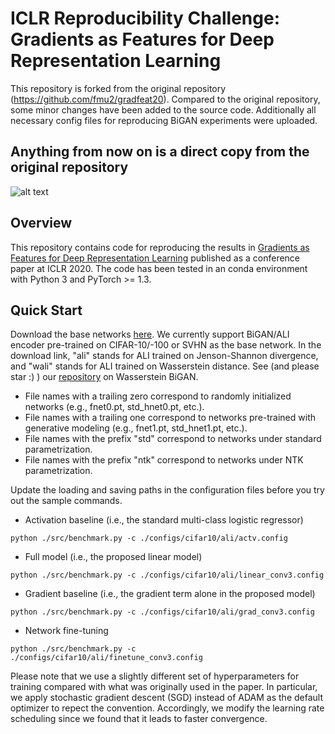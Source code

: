 # ICLR Reproducibility Challenge: Gradients as Features for Deep Representation Learning


This repository is forked from the original repository (https://github.com/fmu2/gradfeat20). Compared to the original repository, some minor changes have been added to the source code. Additionally all necessary config files for reproducing BiGAN experiments were uploaded.

## Anything from now on is a direct copy from the original repository


![alt text](https://github.com/fmu2/gradfeat20/blob/master/paper/overview.png "Method overview")


## Overview
This repository contains code for reproducing the results in [Gradients as Features for Deep Representation Learning](https://openreview.net/pdf?id=BkeoaeHKDS) published as a conference paper at ICLR 2020. The code has been tested in an conda environment with Python 3 and PyTorch >= 1.3.

## Quick Start
Download the base networks [here](http://pages.cs.wisc.edu/~fmu/gradfeat20/pretrained). We currently support BiGAN/ALI encoder pre-trained on CIFAR-10/-100 or SVHN as the base network. In the download link, "ali" stands for ALI trained on Jenson-Shannon divergence, and "wali" stands for ALI trained on Wasserstein distance. See (and please star :) ) our [repository](https://github.com/fmu2/Wasserstein-BiGAN) on Wasserstein BiGAN.

   * File names with a trailing zero correspond to randomly initialized networks (e.g., fnet0.pt, std_hnet0.pt, etc.).
   * File names with a trailing one correspond to networks pre-trained with generative modeling (e.g., fnet1.pt, std_hnet1.pt, etc.).
   * File names with the prefix "std" correspond to networks under standard parametrization.
   * File names with the prefix "ntk" correspond to networks under NTK parametrization.

Update the loading and saving paths in the configuration files before you try out the sample commands.

   * Activation baseline (i.e., the standard multi-class logistic regressor)
   ```shell
   python ./src/benchmark.py -c ./configs/cifar10/ali/actv.config
   ```
   * Full model (i.e., the proposed linear model)
   ```shell
   python ./src/benchmark.py -c ./configs/cifar10/ali/linear_conv3.config
   ```
   * Gradient baseline (i.e., the gradient term alone in the proposed model)
   ```shell
   python ./src/benchmark.py -c ./configs/cifar10/ali/grad_conv3.config
   ```
   * Network fine-tuning
   ```shell
   python ./src/benchmark.py -c ./configs/cifar10/ali/finetune_conv3.config
   ```

Please note that we use a slightly different set of hyperparameters for training compared with what was originally used in the paper. In particular, we apply stochastic gradient descent (SGD) instead of ADAM as the default optimizer to repect the convention. Accordingly, we modify the learning rate scheduling since we found that it leads to faster convergence.

